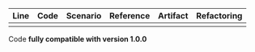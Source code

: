 | Line | Code | Scenario | Reference | Artifact | Refactoring |
| :--: | :--- | :------- | :-------: | :------- | :---------- |
| | | | | | |

Code **fully compatible with version 1.0.0**